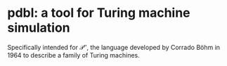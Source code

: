 # pdbl: a tool for Turing machine simulation

Specifically intended for 𝒫″, the language developed by Corrado Böhm in 1964 to
describe a family of Turing machines.
